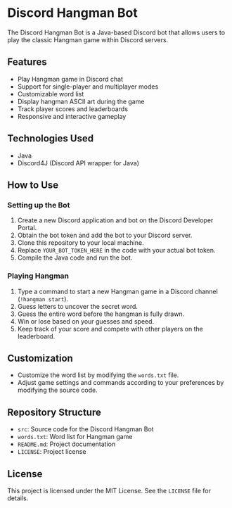 # Discord Hangman Bot

The Discord Hangman Bot is a Java-based Discord bot that allows users to play the classic Hangman game within Discord servers.

## Features

- Play Hangman game in Discord chat
- Support for single-player and multiplayer modes
- Customizable word list
- Display hangman ASCII art during the game
- Track player scores and leaderboards
- Responsive and interactive gameplay

## Technologies Used

- Java
- Discord4J (Discord API wrapper for Java)

## How to Use

### Setting up the Bot

1. Create a new Discord application and bot on the Discord Developer Portal.
2. Obtain the bot token and add the bot to your Discord server.
3. Clone this repository to your local machine.
4. Replace `YOUR_BOT_TOKEN_HERE` in the code with your actual bot token.
5. Compile the Java code and run the bot.

### Playing Hangman

1. Type a command to start a new Hangman game in a Discord channel (`!hangman start`).
2. Guess letters to uncover the secret word.
3. Guess the entire word before the hangman is fully drawn.
4. Win or lose based on your guesses and speed.
5. Keep track of your score and compete with other players on the leaderboard.

## Customization

- Customize the word list by modifying the `words.txt` file.
- Adjust game settings and commands according to your preferences by modifying the source code.

## Repository Structure

- `src`: Source code for the Discord Hangman Bot
- `words.txt`: Word list for Hangman game
- `README.md`: Project documentation
- `LICENSE`: Project license

## License

This project is licensed under the MIT License. See the `LICENSE` file for details.
 
